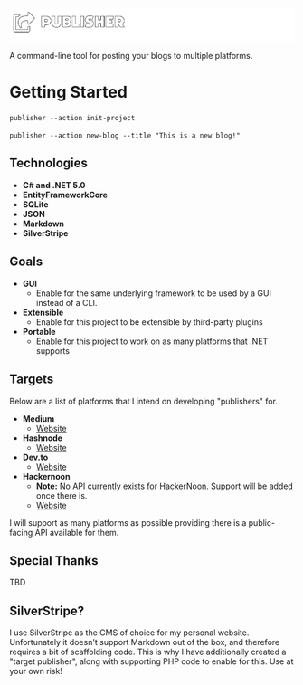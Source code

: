 ![Publisher Logo](https://github.com/LoveDuckie/publisher/blob/main/logos/png/publisher.png?raw=true)

A command-line tool for posting your blogs to multiple platforms.

# Getting Started

```publisher --action init-project```

```publisher --action new-blog --title "This is a new blog!"```

## Technologies

* **C# and .NET 5.0**
* **EntityFrameworkCore**
* **SQLite**
* **JSON**
* **Markdown**
* **SilverStripe**

## Goals
* **GUI**
   * Enable for the same underlying framework to be used by a GUI instead of a CLI.  
* **Extensible**
   * Enable for this project to be extensible by third-party plugins
* **Portable**
   * Enable for this project to work on as many platforms that .NET supports 

## Targets
Below are a list of platforms that I intend on developing "publishers" for.

* **Medium**
    * [Website](http://medium.com/)
* **Hashnode**
    * [Website](https://hashnode.com/)
* **Dev.to**
    * [Website](https://dev.to/) 
* **Hackernoon**
    * **Note:** No API currently exists for HackerNoon. Support will be added once there is.
    * [Website](https://hackernoon.com/)

I will support as many platforms as possible providing there is a public-facing API available for them.

## Special Thanks

TBD

## SilverStripe?

I use SilverStripe as the CMS of choice for my personal website. Unfortunately it doesn't support Markdown out of the box, and therefore requires a bit of scaffolding code. This is why I have additionally created a "target publisher", along with supporting PHP code to enable for this. Use at your own risk!
